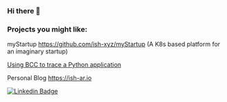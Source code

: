 ### Hi there 👋

### Projects you might like:

myStartup https://github.com/ish-xyz/myStartup (A K8s based platform for an imaginary startup)

[Using BCC to trace a Python application](https://github.com/ish-xyz/ish-ar.io-tutorials/tree/master/tutorial-bcc-python3-profiler)

Personal Blog https://ish-ar.io

[![Linkedin Badge](https://img.shields.io/badge/-IshamAraia-blue?style=flat-square&logo=Linkedin&logoColor=white&link=https://www.linkedin.com/in/isham-araia-086a986b/)](https://www.linkedin.com/in/isham-araia-086a986b/)


<!--
**ish-xyz/ish-xyz** is a ✨ _special_ ✨ repository because its `README.md` (this file) appears on your GitHub profile.

Here are some ideas to get you started:

- 🔭 I’m currently working on ...
- 🌱 I’m currently learning ...
- 👯 I’m looking to collaborate on ...
- 🤔 I’m looking for help with ...
- 💬 Ask me about ...
- 📫 How to reach me: ...
- 😄 Pronouns: ...
- ⚡ Fun fact: ...
-->
